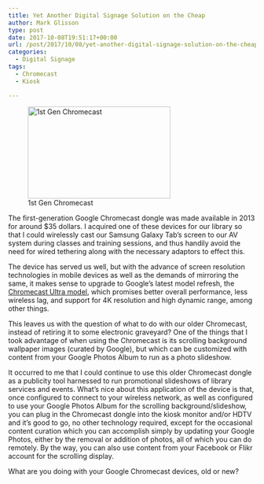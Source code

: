 ```yaml
---
title: Yet Another Digital Signage Solution on the Cheap
author: Mark Glisson
type: post
date: 2017-10-08T19:51:17+00:00
url: /post/2017/10/08/yet-another-digital-signage-solution-on-the-cheap/
categories:
  - Digital Signage
tags:
  - Chromecast
  - Kiosk

---
```

<figure style="width: 290px" class="wp-caption alignright"><img src="https://upload.wikimedia.org/wikipedia/commons/8/8b/Chromecast_dongle.jpg" alt="1st Gen Chromecast" width="290" height="187" /><figcaption class="wp-caption-text">1st Gen Chromecast</figcaption></figure> 

The first-generation Google Chromecast dongle was made available in 2013 for around $35 dollars. I acquired one of these devices for our library so that I could wirelessly cast our Samsung Galaxy Tab&#8217;s screen to our AV system during classes and training sessions, and thus handily avoid the need for wired tethering along with the necessary adaptors to effect this.

The device has served us well, but with the advance of screen resolution technologies in mobile devices as well as the demands of mirroring the same, it makes sense to upgrade to Google’s latest model refresh, the [Chromecast Ultra model][1], which promises better overall performance, less wireless lag, and support for 4K resolution and high dynamic range, among other things.

This leaves us with the question of what to do with our older Chromecast, instead of retiring it to some electronic graveyard? One of the things that I took advantage of when using the Chromecast is its scrolling background wallpaper images (curated by Google), but which can be customized with content from your Google Photos Album to run as a photo slideshow.

It occurred to me that I could continue to use this older Chromecast dongle as a publicity tool harnessed to run promotional slideshows of library services and events. What’s nice about this application of the device is that, once configured to connect to your wireless network, as well as configured to use your Google Photos Album for the scrolling background/slideshow, you can plug in the Chromecast dongle into the kiosk monitor and/or HDTV and it’s good to go, no other technology required, except for the occasional content curation which you can accomplish simply by updating your Google Photos, either by the removal or addition of photos, all of which you can do remotely. By the way, you can also use content from your Facebook or Flikr account for the scrolling display.

What are you doing with your Google Chromecast devices, old or new?

 [1]: http://www.techradar.com/reviews/chromecast-ultra